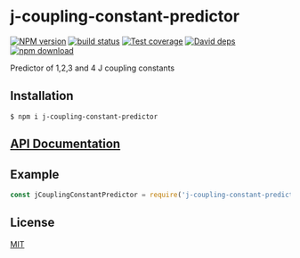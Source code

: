 # j-coupling-constant-predictor

[![NPM version][npm-image]][npm-url]
[![build status][travis-image]][travis-url]
[![Test coverage][codecov-image]][codecov-url]
[![David deps][david-image]][david-url]
[![npm download][download-image]][download-url]

Predictor of 1,2,3 and 4 J coupling constants

## Installation

`$ npm i j-coupling-constant-predictor`

## [API Documentation](https://cheminfo-js.github.io/j-coupling-constant-predictor/)

## Example

```js
const jCouplingConstantPredictor = require('j-coupling-constant-predictor');
```

## License

[MIT](./LICENSE)

[npm-image]: https://img.shields.io/npm/v/j-coupling-constant-predictor.svg?style=flat-square
[npm-url]: https://www.npmjs.com/package/j-coupling-constant-predictor
[travis-image]: https://img.shields.io/travis/com/cheminfo-js/j-coupling-constant-predictor/master.svg?style=flat-square
[travis-url]: https://travis-ci.com/cheminfo-js/j-coupling-constant-predictor
[codecov-image]: https://img.shields.io/codecov/c/github/cheminfo-js/j-coupling-constant-predictor.svg?style=flat-square
[codecov-url]: https://codecov.io/gh/cheminfo-js/j-coupling-constant-predictor
[david-image]: https://img.shields.io/david/cheminfo-js/j-coupling-constant-predictor.svg?style=flat-square
[david-url]: https://david-dm.org/cheminfo-js/j-coupling-constant-predictor
[download-image]: https://img.shields.io/npm/dm/j-coupling-constant-predictor.svg?style=flat-square
[download-url]: https://www.npmjs.com/package/j-coupling-constant-predictor
